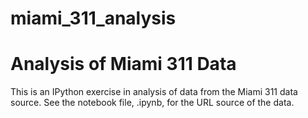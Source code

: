 # miami_311_analysis
<H1> Analysis of Miami 311 Data </H1>
This is an IPython exercise in analysis of data from the Miami 311 data source. See the notebook file, .ipynb, for the URL source of the data.

